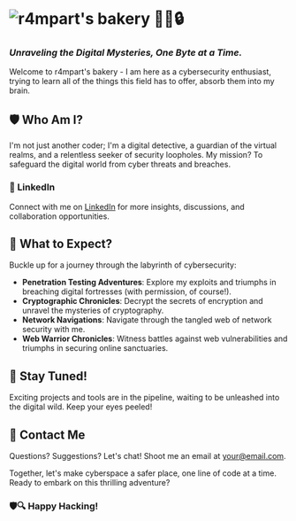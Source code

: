 # ![r4mpart's bakery](https://github.com/r4mpart) 👨‍💻🔒

### *Unraveling the Digital Mysteries, One Byte at a Time.*

Welcome to r4mpart's bakery - I am here as a cybersecurity enthusiast, trying to learn all of the things this field has to offer, absorb them into my brain.

## 🛡️ Who Am I?

I'm not just another coder; I'm a digital detective, a guardian of the virtual realms, and a relentless seeker of security loopholes. My mission? To safeguard the digital world from cyber threats and breaches. 

### 💼 LinkedIn

Connect with me on [LinkedIn]([https://www.linkedin.com/in/your-linkedin-profile/](https://www.linkedin.com/in/steven-juve-suryanata-b5110921a/)) for more insights, discussions, and collaboration opportunities.

## 🚀 What to Expect?

Buckle up for a journey through the labyrinth of cybersecurity:

- **Penetration Testing Adventures**: Explore my exploits and triumphs in breaching digital fortresses (with permission, of course!).
- **Cryptographic Chronicles**: Decrypt the secrets of encryption and unravel the mysteries of cryptography.
- **Network Navigations**: Navigate through the tangled web of network security with me.
- **Web Warrior Chronicles**: Witness battles against web vulnerabilities and triumphs in securing online sanctuaries.

## 🌟 Stay Tuned!

Exciting projects and tools are in the pipeline, waiting to be unleashed into the digital wild. Keep your eyes peeled!

## 📧 Contact Me

Questions? Suggestions? Let's chat! Shoot me an email at [your@email.com](stevenjuvesuryanata@gmail.com).

Together, let's make cyberspace a safer place, one line of code at a time. Ready to embark on this thrilling adventure?

### 🛡️🔍 Happy Hacking!
